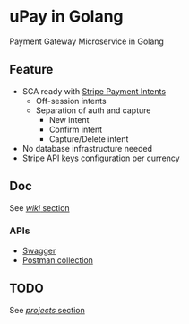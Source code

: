 # uPay in Golang

Payment Gateway Microservice in Golang

## Feature

- SCA ready with [Stripe Payment Intents](https://stripe.com/docs/payments/payment-intents)
    - Off-session intents
    - Separation of auth and capture
        - New intent
        - Confirm intent
        - Capture/Delete intent
- No database infrastructure needed
- Stripe API keys configuration per currency

## Doc

See [*wiki* section](https://github.com/lelledaniele/upaygo/wiki)

### APIs

- [Swagger](http://localhost:8080/swagger/index.html)
- [Postman collection](https://www.getpostman.com/collections/08908d8ba23942d002f6)

## TODO

See [*projects* section](https://github.com/lelledaniele/upaygo/projects)

